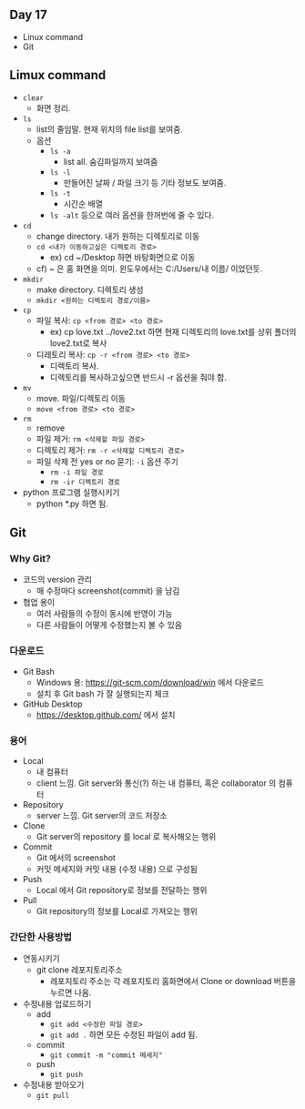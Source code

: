 ## Day 17
- Linux command
- Git

## Limux command
- `clear`
    - 화면 정리.
- `ls`
    - list의 줄임말. 현재 위치의 file list를 보여줌.
    - 옵션
        - `ls -a`
            - list all. 숨김파일까지 보여줌
        - `ls -l`
            - 만들어진 날짜 / 파일 크기 등 기타 정보도 보여줌. 
        - `ls -t`
            - 시간순 배열
        - `ls -alt` 등으로 여러 옵션을 한꺼번에 줄 수 있다.
- `cd`
    - change directory. 내가 원하는 디렉토리로 이동
    - `cd <내가 이동하고싶은 디렉토리 경로>`
        - ex) cd ~/Desktop 하면 바탕화면으로 이동
    - cf) ~ 은 홈 화면을 의미. 윈도우에서는 C:/Users/내 이름/ 이었던듯.
- `mkdir`
    - make directory. 디렉토리 생성
    - `mkdir <원하는 디렉토리 경로/이름>`
- `cp`
    - 파일 복사: `cp <from 경로> <to 경로>`
        - ex) cp love.txt ../love2.txt 하면 현재 디렉토리의 love.txt를 상위 폴더의 love2.txt로 복사
    - 디레토리 복사: `cp -r <from 경로> <to 경로>`
        - 디렉토리 복사.
        - 디렉토리를 복사하고싶으면 반드시 -r 옵션을 줘야 함.
- `mv`
    - move. 파일/디렉토리 이동 
    - `move <from 경로> <to 경로>`
- `rm`
    - remove
    - 파일 제거: `rm <삭제할 파일 경로>`
    - 디렉토리 제거: `rm -r <삭제할 디렉토리 경로>` 
    - 파일 삭제 전 yes or no 묻기: `-i` 옵션 주기
        - `rm -i 파일 경로`
        - `rm -ir 디렉토리 경로`
- python 프로그램 실행시키기
    - python *.py 하면 됨.


## Git
### Why Git?
- 코드의 version 관리
    - 매 수정마다 screenshot(commit) 을 남김
- 협업 용이
    - 여러 사람들의 수정이 동시에 반영이 가능
    - 다른 사람들이 어떻게 수정했는지 볼 수 있음
### 다운로드
- Git Bash
    - Windows 용: https://git-scm.com/download/win 에서 다운로드
    - 설치 후 Git bash 가 잘 실행되는지 체크
- GitHub Desktop
    - https://desktop.github.com/ 에서 설치
### 용어
- Local
    - 내 컴퓨터
    - client 느낌. Git server와 통신(?) 하는 내 컴퓨터, 혹은 collaborator 의 컴퓨터
- Repository
    - server 느낌. Git server의 코드 저장소
- Clone
    - Git server의 repository 를 local 로 복사해오는 행위
- Commit
    - Git 에서의 screenshot
    - 커밋 메세지와 커밋 내용 (수정 내용) 으로 구성됨
- Push
    - Local 에서 Git repository로 정보를 전달하는 행위
- Pull 
    - Git repository의 정보를 Local로 가져오는 행위 
### 간단한 사용방법
- 연동시키기
    - git clone 레포지토리주소
        - 레포지토리 주소는 각 레포지토리 홈화면에서 Clone or download 버튼을 누르면 나옴.
- 수정내용 업로드하기
    - add
        - `git add <수정한 파일 경로>`
        - `git add .` 하면 모든 수정된 파일이 add 됨.
    - commit
        - `git commit -m "commit 메세지"`
    - push
        - `git push`
- 수정내용 받아오기
    - `git pull`
